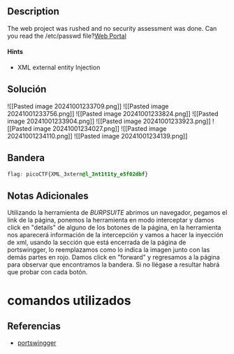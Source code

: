 ## Description

The web project was rushed and no security assessment was done. Can you read the /etc/passwd file?[Web Portal](http://saturn.picoctf.net:63109/)
#### Hints
- XML external entity Injection
## Solución

![[Pasted image 20241001233709.png]]
![[Pasted image 20241001233756.png]]
![[Pasted image 20241001233824.png]]
![[Pasted image 20241001233904.png]]
![[Pasted image 20241001233923.png]]
![[Pasted image 20241001234027.png]]
![[Pasted image 20241001234110.png]]
![[Pasted image 20241001234139.png]]

## Bandera
```css
flag: picoCTF{XML_3xtern@l_3nt1t1ty_e5f02dbf}
```
## Notas Adicionales
Utilizando la herramienta de *BURPSUITE* abrimos un navegador, pegamos el link de la página, ponemos la herramienta en modo interceptar y damos click en "details" de alguno de los botones de la página, en la herramienta nos aparecerá información de la intercepción y vamos a hacer la inyección de xml, usando la sección que está encerrada de la página de portswingger, lo reemplazamos como lo indica la imagen junto con las demás partes en rojo. Damos click en "forward" y regresamos a la página para observar que encontramos la bandera. Si no llégase a resultar habrá que probar con cada botón.
# comandos utilizados

## Referencias
- [portswingger](https://portswigger.net/web-security/xxe)
